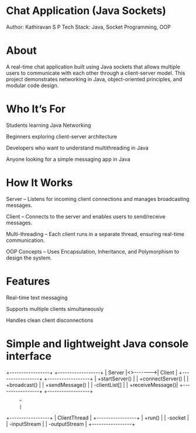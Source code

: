 # Chat Application (Java Sockets)

Author: Kathiravan S P
Tech Stack: Java, Socket Programming, OOP

# About

A real-time chat application built using Java sockets that allows multiple users to communicate with each other through a client-server model. This project demonstrates networking in Java, object-oriented principles, and modular code design.

# Who It’s For

Students learning Java Networking

Beginners exploring client-server architecture

Developers who want to understand multithreading in Java

Anyone looking for a simple messaging app in Java

# How It Works

Server – Listens for incoming client connections and manages broadcasting messages.

Client – Connects to the server and enables users to send/receive messages.

Multi-threading – Each client runs in a separate thread, ensuring real-time communication.

OOP Concepts – Uses Encapsulation, Inheritance, and Polymorphism to design the system.

# Features

Real-time text messaging

Supports multiple clients simultaneously

Handles clean client disconnections

# Simple and lightweight Java console interface

+-----------------+          +------------------+
|     Server      |<>------->|     Client       |
+-----------------+          +------------------+
| +startServer()  |          | +connectServer() |
| +broadcast()    |          | +sendMessage()   |
| -clientList[]   |          | +receiveMessage()|
+-----------------+          +------------------+

         ^
         |
+-----------------+
|   ClientThread  |
+-----------------+
| +run()          |
| -socket         |
| -inputStream    |
| -outputStream   |
+-----------------+

